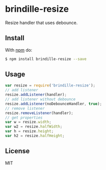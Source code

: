 # brindille-resize
Resize handler that uses debounce.

## Install

With [npm](http://npmjs.org) do:

```bash
$ npm install brindille-resize --save
```

## Usage

```js
var resize = require('brindille-resize');
// add listener
resize.addListener(handler);
// add listener without debounce
resize.addListener(noDebounceHandler, true);
// remove listener
resize.removeListener(handler);
// get properties
var w = resize.width;
var w2 = resize.halfWidth;
var h = resize.height;
var h2 = resize.halfHeight;
```

## License

MIT
